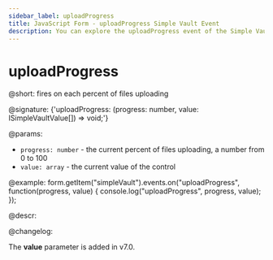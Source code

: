```yaml
---
sidebar_label: uploadProgress
title: JavaScript Form - uploadProgress Simple Vault Event 
description: You can explore the uploadProgress event of the Simple Vault control of Form in the documentation of the DHTMLX JavaScript UI library. Browse developer guides and API reference, try out code examples and live demos, and download a free 30-day evaluation version of DHTMLX Suite.
---
```


# uploadProgress

@short: fires on each percent of files uploading

@signature: {'uploadProgress: (progress: number, value: ISimpleVaultValue[]) => void;'}

@params:
- `progress: number` - the current percent of files uploading, a number from 0 to 100
- `value: array` - the current value of the control

@example:
form.getItem("simpleVault").events.on("uploadProgress", function(progress, value) {
    console.log("uploadProgress", progress, value);
});

@descr:

@changelog:

The **value** parameter is added in v7.0.
